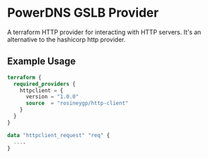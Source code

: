 # PowerDNS GSLB Provider

A terraform HTTP provider for interacting with HTTP servers. It's an alternative to the hashicorp http provider.

## Example Usage

```terraform
terraform {
  required_providers {
    httpclient = {
      version = "1.0.0"
      source  = "rosineygp/http-client"
    }
  }
}

data "httpclient_request" "req" {
  ....
}
```
